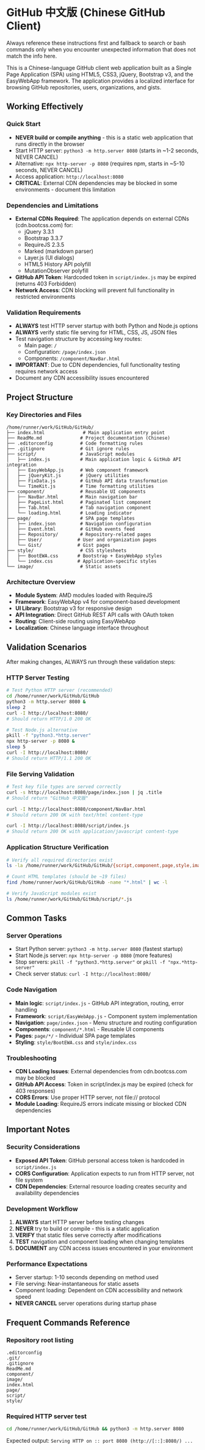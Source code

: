 # GitHub 中文版 (Chinese GitHub Client)

Always reference these instructions first and fallback to search or bash commands only when you encounter unexpected information that does not match the info here.

This is a Chinese-language GitHub client web application built as a Single Page Application (SPA) using HTML5, CSS3, jQuery, Bootstrap v3, and the EasyWebApp framework. The application provides a localized interface for browsing GitHub repositories, users, organizations, and gists.

## Working Effectively

### Quick Start
- **NEVER build or compile anything** - this is a static web application that runs directly in the browser
- Start HTTP server: `python3 -m http.server 8080` (starts in ~1-2 seconds, NEVER CANCEL)
- Alternative: `npx http-server -p 8080` (requires npm, starts in ~5-10 seconds, NEVER CANCEL)
- Access application: `http://localhost:8080`
- **CRITICAL**: External CDN dependencies may be blocked in some environments - document this limitation

### Dependencies and Limitations
- **External CDNs Required**: The application depends on external CDNs (cdn.bootcss.com) for:
  - jQuery 3.3.1
  - Bootstrap 3.3.7
  - RequireJS 2.3.5
  - Marked (markdown parser)
  - Layer.js (UI dialogs)
  - HTML5 History API polyfill
  - MutationObserver polyfill
- **GitHub API Token**: Hardcoded token in `script/index.js` may be expired (returns 403 Forbidden)
- **Network Access**: CDN blocking will prevent full functionality in restricted environments

### Validation Requirements
- **ALWAYS** test HTTP server startup with both Python and Node.js options
- **ALWAYS** verify static file serving for HTML, CSS, JS, JSON files
- Test navigation structure by accessing key routes:
  - Main page: `/`
  - Configuration: `/page/index.json`
  - Components: `/component/NavBar.html`
- **IMPORTANT**: Due to CDN dependencies, full functionality testing requires network access
- Document any CDN accessibility issues encountered

## Project Structure

### Key Directories and Files
```
/home/runner/work/GitHub/GitHub/
├── index.html              # Main application entry point
├── ReadMe.md              # Project documentation (Chinese)
├── .editorconfig          # Code formatting rules
├── .gitignore             # Git ignore rules
├── script/                # JavaScript modules
│   ├── index.js           # Main application logic & GitHub API integration
│   ├── EasyWebApp.js      # Web component framework
│   ├── jQueryKit.js       # jQuery utilities
│   ├── FixData.js         # GitHub API data transformation
│   └── TimeKit.js         # Time formatting utilities
├── component/             # Reusable UI components
│   ├── NavBar.html        # Main navigation bar
│   ├── PageList.html      # Paginated list component
│   ├── Tab.html           # Tab navigation component
│   └── loading.html       # Loading indicator
├── page/                  # SPA page templates
│   ├── index.json         # Navigation configuration
│   ├── Event.html         # GitHub events feed
│   ├── Repository/        # Repository-related pages
│   ├── User/             # User and organization pages
│   └── Gist/             # Gist pages
├── style/                 # CSS stylesheets
│   ├── BootEWA.css       # Bootstrap + EasyWebApp styles
│   └── index.css         # Application-specific styles
└── image/                 # Static assets
```

### Architecture Overview
- **Module System**: AMD modules loaded with RequireJS
- **Framework**: EasyWebApp v4 for component-based development
- **UI Library**: Bootstrap v3 for responsive design
- **API Integration**: Direct GitHub REST API calls with OAuth token
- **Routing**: Client-side routing using EasyWebApp
- **Localization**: Chinese language interface throughout

## Validation Scenarios

After making changes, ALWAYS run through these validation steps:

### HTTP Server Testing
```bash
# Test Python HTTP server (recommended)
cd /home/runner/work/GitHub/GitHub
python3 -m http.server 8080 &
sleep 2
curl -I http://localhost:8080/
# Should return HTTP/1.0 200 OK

# Test Node.js alternative
pkill -f "python3.*http.server" 
npx http-server -p 8080 &
sleep 5
curl -I http://localhost:8080/
# Should return HTTP/1.1 200 OK
```

### File Serving Validation
```bash
# Test key file types are served correctly
curl -s http://localhost:8080/page/index.json | jq .title
# Should return "GitHub 中文版"

curl -I http://localhost:8080/component/NavBar.html
# Should return 200 OK with text/html content-type

curl -I http://localhost:8080/script/index.js  
# Should return 200 OK with application/javascript content-type
```

### Application Structure Verification
```bash
# Verify all required directories exist
ls -la /home/runner/work/GitHub/GitHub/{script,component,page,style,image}

# Count HTML templates (should be ~19 files)
find /home/runner/work/GitHub/GitHub -name "*.html" | wc -l

# Verify JavaScript modules exist
ls /home/runner/work/GitHub/GitHub/script/*.js
```

## Common Tasks

### Server Operations
- Start Python server: `python3 -m http.server 8080` (fastest startup)
- Start Node.js server: `npx http-server -p 8080` (more features)
- Stop servers: `pkill -f "python3.*http.server"` or `pkill -f "npx.*http-server"`
- Check server status: `curl -I http://localhost:8080/`

### Code Navigation
- **Main logic**: `script/index.js` - GitHub API integration, routing, error handling
- **Framework**: `script/EasyWebApp.js` - Component system implementation  
- **Navigation**: `page/index.json` - Menu structure and routing configuration
- **Components**: `component/*.html` - Reusable UI components
- **Pages**: `page/*/` - Individual SPA page templates
- **Styling**: `style/BootEWA.css` and `style/index.css`

### Troubleshooting
- **CDN Loading Issues**: External dependencies from cdn.bootcss.com may be blocked
- **GitHub API Access**: Token in script/index.js may be expired (check for 403 responses)
- **CORS Errors**: Use proper HTTP server, not file:// protocol
- **Module Loading**: RequireJS errors indicate missing or blocked CDN dependencies

## Important Notes

### Security Considerations
- **Exposed API Token**: GitHub personal access token is hardcoded in `script/index.js`
- **CORS Configuration**: Application expects to run from HTTP server, not file system
- **CDN Dependencies**: External resource loading creates security and availability dependencies

### Development Workflow
1. **ALWAYS** start HTTP server before testing changes
2. **NEVER** try to build or compile - this is a static application
3. **VERIFY** that static files serve correctly after modifications
4. **TEST** navigation and component loading when changing templates
5. **DOCUMENT** any CDN access issues encountered in your environment

### Performance Expectations
- Server startup: 1-10 seconds depending on method used
- File serving: Near-instantaneous for static assets
- Component loading: Dependent on CDN accessibility and network speed
- **NEVER CANCEL** server operations during startup phase

## Frequent Commands Reference

### Repository root listing
```
.editorconfig
.git/
.gitignore  
ReadMe.md
component/
image/
index.html
page/
script/
style/
```

### Required HTTP server test
```bash
cd /home/runner/work/GitHub/GitHub && python3 -m http.server 8080
```
Expected output: `Serving HTTP on :: port 8080 (http://[::]:8080/) ...`
